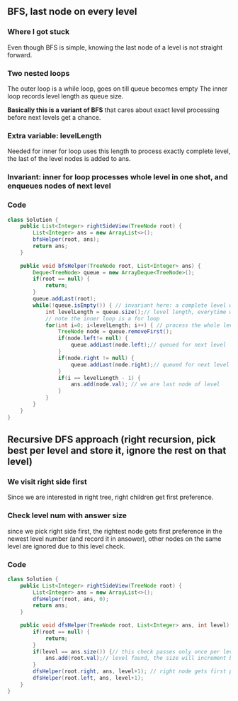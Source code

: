
## BFS, last node on every level

### Where I got stuck

Even though BFS is simple,
knowing the last node of a level is not straight forward.

### Two nested loops

The outer loop is a while loop, goes on till queue becomes empty
The inner loop records level length as queue size.

**Basically this is a variant of BFS** that cares about exact level processing before next levels get a chance.

### Extra variable: levelLength

Needed for inner for loop uses this length to process exactly complete level, the last of the level nodes is added 
to ans.

### Invariant: inner for loop processes whole level in one shot, and enqueues nodes of next level

### Code

```java
class Solution {
    public List<Integer> rightSideView(TreeNode root) {
        List<Integer> ans = new ArrayList<>();
        bfsHelper(root, ans);
        return ans;
    }
    
    public void bfsHelper(TreeNode root, List<Integer> ans) {
        Deque<TreeNode> queue = new ArrayDeque<TreeNode>();
        if(root == null) {
            return;
        }
        queue.addLast(root);
        while(!queue.isEmpty()) { // invariant here: a complete level waiting to be processed, nothing above or below a given level
            int levelLength = queue.size();// level length, everytime we reach here, we have a fresh level to process and no nodes from previous level
            // note the inner loop is a for loop
            for(int i=0; i<levelLength; i++) { // process the whole level in one shot, queueing children for next level
                TreeNode node = queue.removeFirst();
                if(node.left!= null) {
                    queue.addLast(node.left);// queued for next level
                }
                if(node.right != null) {
                    queue.addLast(node.right);// queued for next level
                }
                if(i == levelLength - 1) {
                    ans.add(node.val); // we are last node of level
                }
            }
        }
    }
}
```


## Recursive DFS approach (right recursion, pick best per level and store it, ignore the rest on that level)

### We visit right side first 

Since we are interested in right tree, right children get first preference.

### Check level num with answer size

since we pick right side first, the rightest node gets first preference in the newest level number (and record it in ansower), 
other nodes on the same level are ignored due to this level check.

### Code

```java
class Solution {
    public List<Integer> rightSideView(TreeNode root) {
        List<Integer> ans = new ArrayList<>();
        dfsHelper(root, ans, 0);
        return ans;
    }
    
    public void dfsHelper(TreeNode root, List<Integer> ans, int level) {
        if(root == null) {
            return;
        }
        if(level == ans.size()) {// this check passes only once per level, ans.size() is next level to be found
            ans.add(root.val);// level found, the size will increment by 1.
        }
        dfsHelper(root.right, ans, level+1); // right node gets first preference
        dfsHelper(root.left, ans, level+1);
    }
}
```